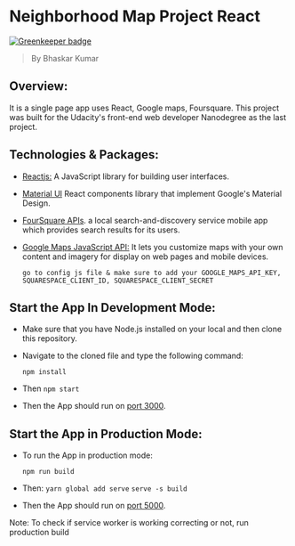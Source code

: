 # Neighborhood Map Project React

[![Greenkeeper badge](https://badges.greenkeeper.io/bhaskarSingh/neighborhood-map.svg)](https://greenkeeper.io/)

> By Bhaskar Kumar

## Overview:
It is a single page app uses React, Google maps, Foursquare. This project was built for the Udacity's front-end web developer Nanodegree as the last project.

## Technologies & Packages:
* [Reactjs:](https://reactjs.org) A JavaScript library for building user interfaces.
* [Material UI](https://material-ui.com/) React components library that implement Google's Material Design.
* [FourSquare APIs](https://developer.foursquare.com/). a local search-and-discovery service mobile app which provides search results for its users.
* [Google Maps JavaScript API:](https://developers.google.com/maps/documentation/javascript/tutorial) It lets you customize maps with your own content and imagery for display on web pages and mobile devices.

    `go to config js file & make sure to add your GOOGLE_MAPS_API_KEY, SQUARESPACE_CLIENT_ID, SQUARESPACE_CLIENT_SECRET`

## Start the App In Development Mode:
* Make sure that you have Node.js installed on your local and then clone this repository.
* Navigate to the cloned file and type the following command:

	`npm install`
* Then
    `npm start`
* Then the App should run on [port 3000](http://localhost:3000).

## Start the App in Production Mode:
* To run the App in production mode:

	`npm run build`

* Then:
    `yarn global add serve`
	`serve -s build`
* Then the App should run on [port 5000](http://localhost:5000).

Note: To check if service worker is working correcting or not, run production build